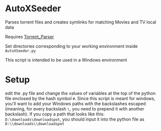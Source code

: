 # AutoXSeeder
Parses torrent files and creates symlinks for matching Movies and TV local data

Requires [Torrent_Parser](https://pypi.org/project/torrent_parser/)

Set directories corresponding to your working environment inside `AutoXSeeder.py`

This script is intended to be used in a Windows environment

# Setup

edit the .py file and change the values of variables at the top of the python file enclosed by the hash symbol `#`. Since this script is meant for windows, you'll want to add your Windows paths with the backslashes escaped (meaning, for every backslash `\`, you need to prepend it with another backslash). If you copy a path that looks like this: `D:\downloads\downloadspot`, you should input it into the python file as `D:\\downloads\\downloadspot`

